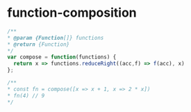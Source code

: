 
  # function-composition

  ```javascript
  /**
 * @param {Function[]} functions
 * @return {Function}
 */
var compose = function(functions) {
    return x => functions.reduceRight((acc,f) => f(acc), x)
};

/**
 * const fn = compose([x => x + 1, x => 2 * x])
 * fn(4) // 9
 */
  ```
  